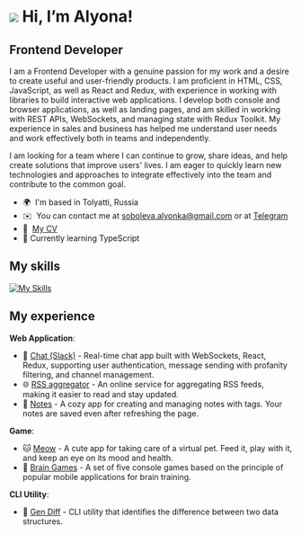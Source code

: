 # ![](https://user-images.githubusercontent.com/18350557/176309783-0785949b-9127-417c-8b55-ab5a4333674e.gif) Hi, I’m Alyona!

Frontend Developer
----------------
I am a Frontend Developer with a genuine passion for my work and a desire to create useful and user-friendly products. I am proficient in HTML, CSS, JavaScript, as well as React and Redux, with experience in working with libraries to build interactive web applications. I develop both console and browser applications, as well as landing pages, and am skilled in working with REST APIs, WebSockets, and managing state with Redux Toolkit. My experience in sales and business has helped me understand user needs and work effectively both in teams and independently.

I am looking for a team where I can continue to grow, share ideas, and help create solutions that improve users' lives. I am eager to quickly learn new technologies and approaches to integrate effectively into the team and contribute to the common goal.

* 🌍  I'm based in Tolyatti, Russia
* ✉️  You can contact me at [soboleva.alyonka@gmail.com](mailto:soboleva.alyonka@gmail.com) or at [Telegram](https://t.me/therelyona)
* 📄  [My CV](https://cv.hexlet.io/ru/resumes/6696)
* 🚀 Currently learning TypeScript

## My skills
[![My Skills](https://skillicons.dev/icons?i=js,react,redux,html,css,sass,nodejs,bootstrap,git,jest,vite,webpack,figma,ps,npm,linux&perline=8)](https://skillicons.dev)

## My experience
**Web Application**:
- 💬 [Chat (Slack)](https://github.com/therelyona/Chat-slack) - Real-time chat app built with WebSockets, React, Redux, supporting user authentication, message sending with profanity filtering, and channel management.
- 🌐 [RSS aggregator](https://github.com/therelyona/RSS-aggregator) - An online service for aggregating RSS feeds, making it easier to read and stay updated.
- 📝 [Notes](https://github.com/therelyona/notes) - A cozy app for creating and managing notes with tags. Your notes are saved even after refreshing the page.

**Game**:
- 🐱 [Meow](https://github.com/therelyona/meow) - A cute app for taking care of a virtual pet. Feed it, play with it, and keep an eye on its mood and health.
- 🧠 [Brain Games](https://github.com/therelyona/Brain-games) - A set of five console games based on the principle of popular mobile applications for brain training.

**CLI Utility**:
- 📑 [Gen Diff](https://github.com/therelyona/Difference-finder) - CLI utility that identifies the difference between two data structures.
